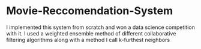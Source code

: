 # Movie-Reccomendation-System
I implemented this system from scratch and won a data science competition with it. I used a weighted ensemble method of different 
collaborative filtering algorithms along with a method I call k-furthest neighbors
